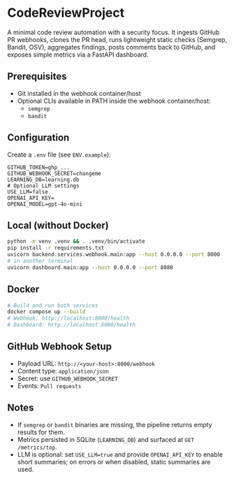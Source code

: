 # CodeReviewProject

A minimal code review automation with a security focus. It ingests GitHub PR webhooks, clones the PR head, runs lightweight static checks (Semgrep, Bandit, OSV), aggregates findings, posts comments back to GitHub, and exposes simple metrics via a FastAPI dashboard.

## Prerequisites
- Git installed in the webhook container/host
- Optional CLIs available in PATH inside the webhook container/host:
  - `semgrep`
  - `bandit`

## Configuration
Create a `.env` file (see `ENV.example`):

```
GITHUB_TOKEN=ghp_...
GITHUB_WEBHOOK_SECRET=changeme
LEARNING_DB=learning.db
# Optional LLM settings
USE_LLM=false
OPENAI_API_KEY=
OPENAI_MODEL=gpt-4o-mini
```

## Local (without Docker)
```bash
python -m venv .venv && . .venv/bin/activate
pip install -r requirements.txt
uvicorn backend.services.webhook.main:app --host 0.0.0.0 --port 8000
# in another terminal
uvicorn dashboard.main:app --host 0.0.0.0 --port 8080
```

## Docker
```bash
# Build and run both services
docker compose up --build
# Webhook: http://localhost:8000/health
# Dashboard: http://localhost:8080/health
```

## GitHub Webhook Setup
- Payload URL: `http://<your-host>:8000/webhook`
- Content type: `application/json`
- Secret: use `GITHUB_WEBHOOK_SECRET`
- Events: `Pull requests`

## Notes
- If `semgrep` or `bandit` binaries are missing, the pipeline returns empty results for them.
- Metrics persisted in SQLite (`LEARNING_DB`) and surfaced at `GET /metrics/top`.
- LLM is optional: set `USE_LLM=true` and provide `OPENAI_API_KEY` to enable short summaries; on errors or when disabled, static summaries are used.
